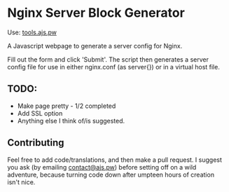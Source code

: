 Nginx Server Block Generator
=============================

Use: [tools.ajs.pw](http://tools.ajs.pw)

A Javascript webpage to generate a server config for Nginx.

Fill out the form and click 'Submit'. The script then generates a server config file for use in either nginx.conf (as server{}) or in a virtual host file.

TODO:
-----

* Make page pretty - 1/2 completed
* Add SSL option
* Anything else I think of/is suggested.

Contributing
-------------

Feel free to add code/translations, and then make a pull request. I suggest you ask (by emailing [contact@ajs.pw](mailto:contact@ajs.pw)) before setting off on a wild adventure, because turning code down after umpteen hours of creation isn't nice.
